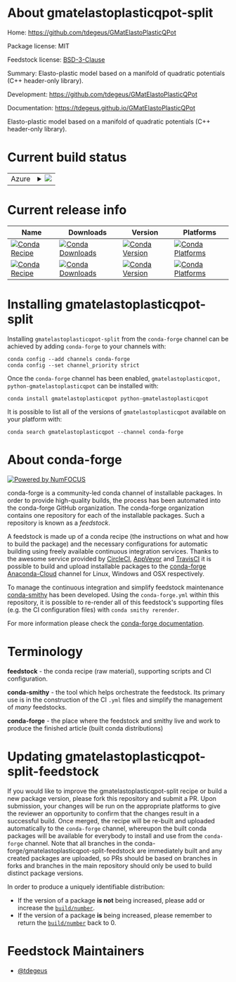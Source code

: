 About gmatelastoplasticqpot-split
=================================

Home: https://github.com/tdegeus/GMatElastoPlasticQPot

Package license: MIT

Feedstock license: [BSD-3-Clause](https://github.com/conda-forge/gmatelastoplasticqpot-feedstock/blob/master/LICENSE.txt)

Summary: Elasto-plastic model based on a manifold of quadratic potentials (C++ header-only library).

Development: https://github.com/tdegeus/GMatElastoPlasticQPot

Documentation: https://tdegeus.github.io/GMatElastoPlasticQPot

Elasto-plastic model based on a manifold of quadratic potentials (C++ header-only library).

Current build status
====================


<table>
    
  <tr>
    <td>Azure</td>
    <td>
      <details>
        <summary>
          <a href="https://dev.azure.com/conda-forge/feedstock-builds/_build/latest?definitionId=8601&branchName=master">
            <img src="https://dev.azure.com/conda-forge/feedstock-builds/_apis/build/status/gmatelastoplasticqpot-feedstock?branchName=master">
          </a>
        </summary>
        <table>
          <thead><tr><th>Variant</th><th>Status</th></tr></thead>
          <tbody><tr>
              <td>linux_64</td>
              <td>
                <a href="https://dev.azure.com/conda-forge/feedstock-builds/_build/latest?definitionId=8601&branchName=master">
                  <img src="https://dev.azure.com/conda-forge/feedstock-builds/_apis/build/status/gmatelastoplasticqpot-feedstock?branchName=master&jobName=linux&configuration=linux_64_" alt="variant">
                </a>
              </td>
            </tr><tr>
              <td>osx_64</td>
              <td>
                <a href="https://dev.azure.com/conda-forge/feedstock-builds/_build/latest?definitionId=8601&branchName=master">
                  <img src="https://dev.azure.com/conda-forge/feedstock-builds/_apis/build/status/gmatelastoplasticqpot-feedstock?branchName=master&jobName=osx&configuration=osx_64_" alt="variant">
                </a>
              </td>
            </tr><tr>
              <td>osx_arm64</td>
              <td>
                <a href="https://dev.azure.com/conda-forge/feedstock-builds/_build/latest?definitionId=8601&branchName=master">
                  <img src="https://dev.azure.com/conda-forge/feedstock-builds/_apis/build/status/gmatelastoplasticqpot-feedstock?branchName=master&jobName=osx&configuration=osx_arm64_" alt="variant">
                </a>
              </td>
            </tr><tr>
              <td>win_64</td>
              <td>
                <a href="https://dev.azure.com/conda-forge/feedstock-builds/_build/latest?definitionId=8601&branchName=master">
                  <img src="https://dev.azure.com/conda-forge/feedstock-builds/_apis/build/status/gmatelastoplasticqpot-feedstock?branchName=master&jobName=win&configuration=win_64_" alt="variant">
                </a>
              </td>
            </tr>
          </tbody>
        </table>
      </details>
    </td>
  </tr>
</table>

Current release info
====================

| Name | Downloads | Version | Platforms |
| --- | --- | --- | --- |
| [![Conda Recipe](https://img.shields.io/badge/recipe-gmatelastoplasticqpot-green.svg)](https://anaconda.org/conda-forge/gmatelastoplasticqpot) | [![Conda Downloads](https://img.shields.io/conda/dn/conda-forge/gmatelastoplasticqpot.svg)](https://anaconda.org/conda-forge/gmatelastoplasticqpot) | [![Conda Version](https://img.shields.io/conda/vn/conda-forge/gmatelastoplasticqpot.svg)](https://anaconda.org/conda-forge/gmatelastoplasticqpot) | [![Conda Platforms](https://img.shields.io/conda/pn/conda-forge/gmatelastoplasticqpot.svg)](https://anaconda.org/conda-forge/gmatelastoplasticqpot) |
| [![Conda Recipe](https://img.shields.io/badge/recipe-python--gmatelastoplasticqpot-green.svg)](https://anaconda.org/conda-forge/python-gmatelastoplasticqpot) | [![Conda Downloads](https://img.shields.io/conda/dn/conda-forge/python-gmatelastoplasticqpot.svg)](https://anaconda.org/conda-forge/python-gmatelastoplasticqpot) | [![Conda Version](https://img.shields.io/conda/vn/conda-forge/python-gmatelastoplasticqpot.svg)](https://anaconda.org/conda-forge/python-gmatelastoplasticqpot) | [![Conda Platforms](https://img.shields.io/conda/pn/conda-forge/python-gmatelastoplasticqpot.svg)](https://anaconda.org/conda-forge/python-gmatelastoplasticqpot) |

Installing gmatelastoplasticqpot-split
======================================

Installing `gmatelastoplasticqpot-split` from the `conda-forge` channel can be achieved by adding `conda-forge` to your channels with:

```
conda config --add channels conda-forge
conda config --set channel_priority strict
```

Once the `conda-forge` channel has been enabled, `gmatelastoplasticqpot, python-gmatelastoplasticqpot` can be installed with:

```
conda install gmatelastoplasticqpot python-gmatelastoplasticqpot
```

It is possible to list all of the versions of `gmatelastoplasticqpot` available on your platform with:

```
conda search gmatelastoplasticqpot --channel conda-forge
```


About conda-forge
=================

[![Powered by
NumFOCUS](https://img.shields.io/badge/powered%20by-NumFOCUS-orange.svg?style=flat&colorA=E1523D&colorB=007D8A)](https://numfocus.org)

conda-forge is a community-led conda channel of installable packages.
In order to provide high-quality builds, the process has been automated into the
conda-forge GitHub organization. The conda-forge organization contains one repository
for each of the installable packages. Such a repository is known as a *feedstock*.

A feedstock is made up of a conda recipe (the instructions on what and how to build
the package) and the necessary configurations for automatic building using freely
available continuous integration services. Thanks to the awesome service provided by
[CircleCI](https://circleci.com/), [AppVeyor](https://www.appveyor.com/)
and [TravisCI](https://travis-ci.com/) it is possible to build and upload installable
packages to the [conda-forge](https://anaconda.org/conda-forge)
[Anaconda-Cloud](https://anaconda.org/) channel for Linux, Windows and OSX respectively.

To manage the continuous integration and simplify feedstock maintenance
[conda-smithy](https://github.com/conda-forge/conda-smithy) has been developed.
Using the ``conda-forge.yml`` within this repository, it is possible to re-render all of
this feedstock's supporting files (e.g. the CI configuration files) with ``conda smithy rerender``.

For more information please check the [conda-forge documentation](https://conda-forge.org/docs/).

Terminology
===========

**feedstock** - the conda recipe (raw material), supporting scripts and CI configuration.

**conda-smithy** - the tool which helps orchestrate the feedstock.
                   Its primary use is in the construction of the CI ``.yml`` files
                   and simplify the management of *many* feedstocks.

**conda-forge** - the place where the feedstock and smithy live and work to
                  produce the finished article (built conda distributions)


Updating gmatelastoplasticqpot-split-feedstock
==============================================

If you would like to improve the gmatelastoplasticqpot-split recipe or build a new
package version, please fork this repository and submit a PR. Upon submission,
your changes will be run on the appropriate platforms to give the reviewer an
opportunity to confirm that the changes result in a successful build. Once
merged, the recipe will be re-built and uploaded automatically to the
`conda-forge` channel, whereupon the built conda packages will be available for
everybody to install and use from the `conda-forge` channel.
Note that all branches in the conda-forge/gmatelastoplasticqpot-split-feedstock are
immediately built and any created packages are uploaded, so PRs should be based
on branches in forks and branches in the main repository should only be used to
build distinct package versions.

In order to produce a uniquely identifiable distribution:
 * If the version of a package **is not** being increased, please add or increase
   the [``build/number``](https://docs.conda.io/projects/conda-build/en/latest/resources/define-metadata.html#build-number-and-string).
 * If the version of a package **is** being increased, please remember to return
   the [``build/number``](https://docs.conda.io/projects/conda-build/en/latest/resources/define-metadata.html#build-number-and-string)
   back to 0.

Feedstock Maintainers
=====================

* [@tdegeus](https://github.com/tdegeus/)

